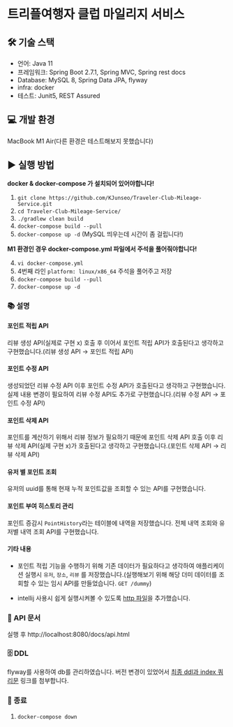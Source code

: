 # 트리플여행자 클럽 마일리지 서비스

## 🛠 기술 스택
- 언어: Java 11
- 프레임워크: Spring Boot 2.7.1, Spring MVC, Spring rest docs
- Database: MySQL 8, Spring Data JPA, flyway
- infra: docker
- 테스트: Junit5, REST Assured

## 💻 개발 환경
MacBook M1 Air(다른 환경은 테스트해보지 못했습니다)

## ▶️ 실행 방법

**docker & docker-compose 가 설치되어 있어야합니다!**

1) `git clone https://github.com/KJunseo/Traveler-Club-Mileage-Service.git`
2) `cd Traveler-Club-Mileage-Service/`
3) `./gradlew clean build`
4) `docker-compose build --pull`
5) `docker-compose up -d` (MySQL 띄우는데 시간이 좀 걸립니다!)

**M1 환경인 경우 docker-compose.yml 파일에서 주석을 풀어줘야합니다!**

4) `vi docker-compose.yml`
5) 4번째 라인 `platform: linux/x86_64` 주석을 풀어주고 저장
6) `docker-compose build --pull`
7) `docker-compose up -d`

### 📚 설명
#### 포인트 적립 API 
리뷰 생성 API(실제로 구현 x) 호출 후 이어서 포인트 적립 API가 호출된다고 생각하고 구현했습니다.(리뷰 생성 API -> 포인트 적립 API)

#### 포인트 수정 API
생성되었던 리뷰 수정 API 이후 포인트 수정 API가 호출된다고 생각하고 구현했습니다. 실제 내용 변경이 필요하여 리뷰 수정 API도 추가로 구현했습니다.(리뷰 수정 API -> 포인트 수정 API)
   
#### 포인트 삭제 API 
포인트를 계산하기 위해서 리뷰 정보가 필요하기 때문에 포인트 삭제 API 호출 이후 리뷰 삭제 API(실제 구현 x)가 호출된다고 생각하고 구현했습니다.(포인트 삭제 API -> 리뷰 삭제 API)

#### 유저 별 포인트 조회
유저의 uuid를 통해 현재 누적 포인트값을 조회할 수 있는 API를 구현했습니다.

#### 포인트 부여 히스토리 관리
포인트 증감시 `PointHistory`라는 테이블에 내역을 저장했습니다. 전체 내역 조회와 유저별 내역 조회 API를 구현했습니다.

#### 기타 내용
- 포인트 적립 기능을 수행하기 위해 기존 데이터가 필요하다고 생각하여 애플리케이션 실행시 `유저`, `장소`, `리뷰` 를 저장했습니다.(실행해보기 위해 해당 더미 데이터를 조회할 수 있는 임시 API를 만들었습니다. `GET /dummy`)

- intellij 사용시 쉽게 실행시켜볼 수 있도록 [http 파일](./http/scenario.http)을 추가했습니다.


### 📝 API 문서
실행 후 http://localhost:8080/docs/api.html

### 🗄 DDL
flyway를 사용하여 db를 관리하였습니다. 버전 변경이 있었어서 [최종 ddl과 index 쿼리문](./src/main/resources/ddl.sql) 링크를 첨부합니다.

### 🔌 종료
1) `docker-compose down`
